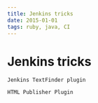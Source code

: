 ```yaml
---
title: Jenkins tricks
date: 2015-01-01
tags: ruby, java, CI
---
```


# Jenkins tricks


 	Jenkins TextFinder plugin

 	HTML Publisher Plugin
